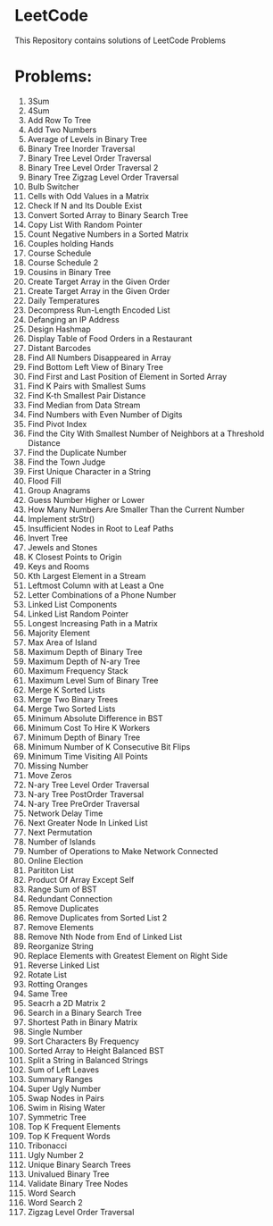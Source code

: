 # LeetCode
This Repository contains solutions of LeetCode Problems

# Problems:

1. 3Sum
2. 4Sum
3. Add Row To Tree
4. Add Two Numbers
5. Average of Levels in Binary Tree
6. Binary Tree Inorder Traversal
7. Binary Tree Level Order Traversal
8. Binary Tree Level Order Traversal 2
9. Binary Tree Zigzag Level Order Traversal
10. Bulb Switcher
11. Cells with Odd Values in a Matrix
12. Check If N and Its Double Exist
13. Convert Sorted Array to Binary Search Tree
14. Copy List With Random Pointer
15. Count Negative Numbers in a Sorted Matrix
16. Couples holding Hands
17. Course Schedule
18. Course Schedule 2
19. Cousins in Binary Tree
20. Create Target Array in the Given Order
21. Create Target Array in the Given Order
22. Daily Temperatures
23. Decompress Run-Length Encoded List
24. Defanging an IP Address
25. Design Hashmap
26. Display Table of Food Orders in a Restaurant
27. Distant Barcodes
28. Find All Numbers Disappeared in Array
29. Find Bottom Left View of Binary Tree
30. Find First and Last Position of Element in Sorted Array
31. Find K Pairs with Smallest Sums
32. Find K-th Smallest Pair Distance
33. Find Median from Data Stream
34. Find Numbers with Even Number of Digits
35. Find Pivot Index
36. Find the City With Smallest Number of Neighbors at a Threshold Distance
37. Find the Duplicate Number
38. Find the Town Judge
39. First Unique Character in a String
40. Flood Fill
41. Group Anagrams
42. Guess Number Higher or Lower
43. How Many Numbers Are Smaller Than the Current Number
44. Implement strStr()
45. Insufficient Nodes in Root to Leaf Paths
46. Invert Tree
47. Jewels and Stones
48. K Closest Points to Origin
49. Keys and Rooms
50. Kth Largest Element in a Stream
51. Leftmost Column with at Least a One
52. Letter Combinations of a Phone Number
53. Linked List Components
54. Linked List Random Pointer
55. Longest Increasing Path in a Matrix
56. Majority Element
57. Max Area of Island
58. Maximum Depth of Binary Tree
59. Maximum Depth of N-ary Tree
60. Maximum Frequency Stack
61. Maximum Level Sum of Binary Tree
62. Merge K Sorted Lists
63. Merge Two Binary Trees
64. Merge Two Sorted Lists
65. Minimum Absolute Difference in BST
66. Minimum Cost To Hire K Workers
67. Minimum Depth of Binary Tree
68. Minimum Number of K Consecutive Bit Flips
69. Minimum Time Visiting All Points
70. Missing Number
71. Move Zeros
72. N-ary Tree Level Order Traversal
73. N-ary Tree PostOrder Traversal
74. N-ary Tree PreOrder Traversal
75. Network Delay Time
76. Next Greater Node In Linked List
77. Next Permutation
78. Number of Islands
79. Number of Operations to Make Network Connected
80. Online Election
81. Parititon List
82. Product Of Array Except Self
83. Range Sum of BST
84. Redundant Connection
85. Remove Duplicates
86. Remove Duplicates from Sorted List 2
87. Remove Elements
88. Remove Nth Node from End of Linked List
89. Reorganize String
90. Replace Elements with Greatest Element on Right Side
91. Reverse Linked List
92. Rotate List
93. Rotting Oranges
94. Same Tree
95. Seacrh a 2D Matrix 2
96. Search in a Binary Search Tree
97. Shortest Path in Binary Matrix
98. Single Number
99. Sort Characters By Frequency
100. Sorted Array to Height Balanced BST
101. Split a String in Balanced Strings
102. Sum of Left Leaves
103. Summary Ranges
104. Super Ugly Number
105. Swap Nodes in Pairs
106. Swim in Rising Water
107. Symmetric Tree
108. Top K Frequent Elements
109. Top K Frequent Words
110. Tribonacci
111. Ugly Number 2
112. Unique Binary Search Trees
113. Univalued Binary Tree
114. Validate Binary Tree Nodes
115. Word Search
116. Word Search 2
117. Zigzag Level Order Traversal
